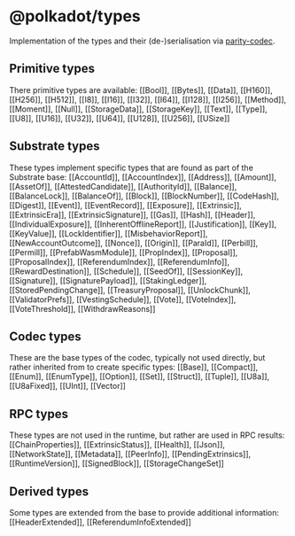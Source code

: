 # @polkadot/types

Implementation of the types and their (de-)serialisation via [parity-codec](https://github.com/paritytech/parity-codec).

## Primitive types

There primitive types are available: [[Bool]], [[Bytes]], [[Data]], [[H160]], [[H256]], [[H512]], [[I8]], [[I16]], [[I32]], [[I64]], [[I128]], [[I256]], [[Method]], [[Moment]], [[Null]], [[StorageData]], [[StorageKey]], [[Text]], [[Type]], [[U8]], [[U16]], [[U32]], [[U64]], [[U128]], [[U256]], [[USize]]

## Substrate types

These types implement specific types that are found as part of the Substrate base: [[AccountId]], [[AccountIndex]], [[Address]], [[Amount]], [[AssetOf]], [[AttestedCandidate]], [[AuthorityId]], [[Balance]], [[BalanceLock]], [[BalanceOf]], [[Block]], [[BlockNumber]], [[CodeHash]], [[Digest]], [[Event]], [[EventRecord]], [[Exposure]], [[Extrinsic]], [[ExtrinsicEra]], [[ExtrinsicSignature]], [[Gas]], [[Hash]], [[Header]], [[IndividualExposure]], [[InherentOfflineReport]], [[Justification]], [[Key]], [[KeyValue]], [[LockIdentifier]], [[MisbehaviorReport]], [[NewAccountOutcome]], [[Nonce]], [[Origin]], [[ParaId]], [[Perbill]], [[Permill]], [[PrefabWasmModule]], [[PropIndex]], [[Proposal]], [[ProposalIndex]], [[ReferendumIndex]], [[ReferendumInfo]], [[RewardDestination]], [[Schedule]], [[SeedOf]], [[SessionKey]], [[Signature]], [[SignaturePayload]], [[StakingLedger]], [[StoredPendingChange]], [[TreasuryProposal]], [[UnlockChunk]], [[ValidatorPrefs]], [[VestingSchedule]], [[Vote]], [[VoteIndex]], [[VoteThreshold]], [[WithdrawReasons]]

## Codec types

These are the base types of the codec, typically not used directly, but rather inherited from to create specific types: [[Base]], [[Compact]], [[Enum]], [[EnumType]], [[Option]], [[Set]], [[Struct]], [[Tuple]], [[U8a]], [[U8aFixed]], [[UInt]], [[Vector]]

## RPC types

These types are not used in the runtime, but rather are used in RPC results: [[ChainProperties]], [[ExtrinsicStatus]], [[Health]], [[Json]], [[NetworkState]], [[Metadata]], [[PeerInfo]], [[PendingExtrinsics]], [[RuntimeVersion]], [[SignedBlock]], [[StorageChangeSet]]

## Derived types

Some types are extended from the base to provide additional information: [[HeaderExtended]], [[ReferendumInfoExtended]]
